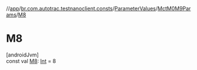 //[app](../../../../index.md)/[br.com.autotrac.testnanoclient.consts](../../index.md)/[ParameterValues](../index.md)/[MctM0M9Params](index.md)/[M8](-m8.md)

# M8

[androidJvm]\
const val [M8](-m8.md): [Int](https://kotlinlang.org/api/latest/jvm/stdlib/kotlin/-int/index.html) = 8
